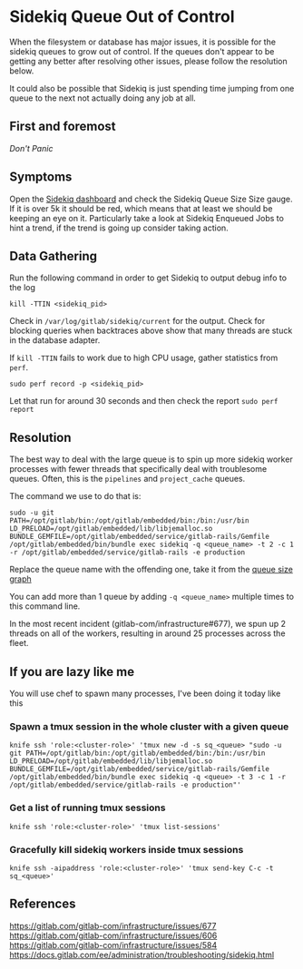 # Sidekiq Queue Out of Control

When the filesystem or database has major issues, it is possible
for the sidekiq queues to grow out of control. If the queues don't appear
to be getting any better after resolving other issues, please follow
the resolution below.

It could also be possible that Sidekiq is just spending time jumping from one
queue to the next not actually doing any job at all.

## First and foremost

*Don't Panic*

## Symptoms

Open the [Sidekiq dashboard](http://performance.gitlab.net/dashboard/db/sidekiq-stats)
and check the Sidekiq Queue Size Size gauge. If it is over 5k it should be red, which
means that at least we should be keeping an eye on it.
Particularly take a look at Sidekiq Enqueued Jobs to hint a trend, if the trend
is going up consider taking action.

## Data Gathering

Run the following command in order to get Sidekiq to output debug info to the log

```
kill -TTIN <sidekiq_pid>
```

Check in `/var/log/gitlab/sidekiq/current` for the output. Check for blocking
queries when backtraces above show that many threads are stuck in the database adapter.

If `kill -TTIN` fails to work due to high CPU usage, gather statistics from `perf`.

```
sudo perf record -p <sidekiq_pid>
```

Let that run for around 30 seconds and then check the report `sudo perf report`

## Resolution

The best way to deal with the large queue is to spin up more sidekiq worker processes
with fewer threads that specifically deal with troublesome queues. Often, this is the
`pipelines` and `project_cache` queues.

The command we use to do that is:

```
sudo -u git PATH=/opt/gitlab/bin:/opt/gitlab/embedded/bin:/bin:/usr/bin LD_PRELOAD=/opt/gitlab/embedded/lib/libjemalloc.so BUNDLE_GEMFILE=/opt/gitlab/embedded/service/gitlab-rails/Gemfile /opt/gitlab/embedded/bin/bundle exec sidekiq -q <queue_name> -t 2 -c 1 -r /opt/gitlab/embedded/service/gitlab-rails -e production
```

Replace the queue name with the offending one, take it from the
[queue size graph](http://performance.gitlab.net/dashboard/db/sidekiq-stats?panelId=3&fullscreen)

You can add more than 1 queue by adding `-q <queue_name>` multiple times to this command line.

In the most recent incident (gitlab-com/infrastructure#677), we spun up 2 threads on all
of the workers, resulting in around 25 processes across the fleet.

## If you are lazy like me

You will use chef to spawn many processes, I've been doing it today like this

### Spawn a tmux session in the whole cluster with a given queue

```
knife ssh 'role:<cluster-role>' 'tmux new -d -s sq_<queue> "sudo -u git PATH=/opt/gitlab/bin:/opt/gitlab/embedded/bin:/bin:/usr/bin LD_PRELOAD=/opt/gitlab/embedded/lib/libjemalloc.so BUNDLE_GEMFILE=/opt/gitlab/embedded/service/gitlab-rails/Gemfile /opt/gitlab/embedded/bin/bundle exec sidekiq -q <queue> -t 3 -c 1 -r /opt/gitlab/embedded/service/gitlab-rails -e production"'
```

### Get a list of running tmux sessions

```
knife ssh 'role:<cluster-role>' 'tmux list-sessions'
```

### Gracefully kill sidekiq workers inside tmux sessions

```
knife ssh -aipaddress 'role:<cluster-role>' 'tmux send-key C-c -t sq_<queue>'
```

## References

https://gitlab.com/gitlab-com/infrastructure/issues/677
https://gitlab.com/gitlab-com/infrastructure/issues/606
https://gitlab.com/gitlab-com/infrastructure/issues/584
https://docs.gitlab.com/ee/administration/troubleshooting/sidekiq.html
